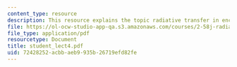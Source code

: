 ```yaml
---
content_type: resource
description: This resource explains the topic radiative transfer in enclosures.
file: https://ol-ocw-studio-app-qa.s3.amazonaws.com/courses/2-58j-radiative-transfer-spring-2006/72428252acbbaeb9935b26719efd82fe_student_lect4.pdf
file_type: application/pdf
resourcetype: Document
title: student_lect4.pdf
uid: 72428252-acbb-aeb9-935b-26719efd82fe
---
```

